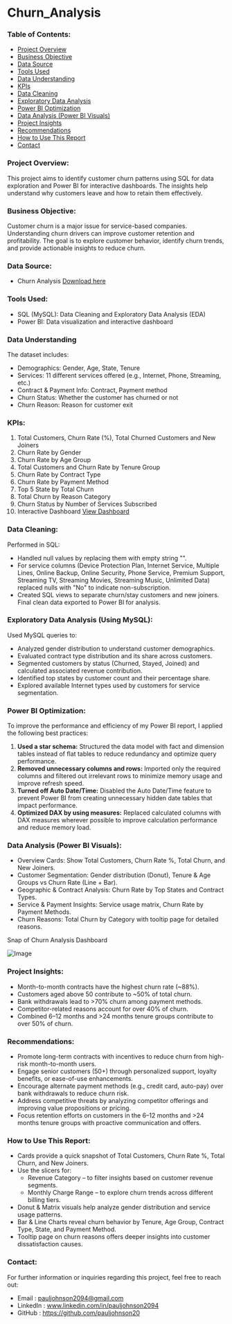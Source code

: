 # Churn_Analysis

### Table of Contents:
- [Project Overview](#project-overview)
- [Business Objective](#business-objective)
- [Data Source](#data-source)
- [Tools Used](#tools-used)
- [Data Understanding](#data-understanding)
- [KPIs](#kpis)
- [Data Cleaning](#data-cleaning)
- [Exploratory Data Analysis](#exploratory-data-analysis-using-mysql)
- [Power BI Optimization](#power-bi-optimization)
- [Data Analysis (Power BI Visuals)](#data-analysis-power-bi-visuals)
- [Project Insights](#project-insights)
- [Recommendations](#recommendations)
- [How to Use This Report](#how-to-use-this-report)
- [Contact](#contact)

### Project Overview:
This project aims to identify customer churn patterns using SQL for data exploration and Power BI for interactive dashboards. The insights help understand why customers leave and how to retain them effectively.

### Business Objective:
Customer churn is a major issue for service-based companies. Understanding churn drivers can improve customer retention and profitability. The goal is to explore customer behavior, identify churn trends, and provide actionable insights to reduce churn.

### Data Source:
  - Churn Analysis [Download here](https://github.com/user-attachments/files/19837701/Customer_Data.csv)

### Tools Used:
  - SQL (MySQL): Data Cleaning and Exploratory Data Analysis (EDA)
  - Power BI: Data visualization and interactive dashboard

### Data Understanding
The dataset includes:
  - Demographics: Gender, Age, State, Tenure
  - Services: 11 different services offered (e.g., Internet, Phone, Streaming, etc.)
  - Contract & Payment Info: Contract, Payment method
  - Churn Status: Whether the customer has churned or not
  - Churn Reason: Reason for customer exit

### KPIs:
  1. Total Customers, Churn Rate (%), Total Churned Customers and New Joiners
  2. Churn Rate by Gender
  3. Churn Rate by Age Group
  4. Total Customers and Churn Rate by Tenure Group
  5. Churn Rate by Contract Type
  6. Churn Rate by Payment Method
  7. Top 5 State by Total Churn
  8. Total Churn by Reason Category
  9. Churn Status by Number of Services Subscribed
  10. Interactive Dashboard [View Dashboard](https://github.com/user-attachments/assets/042389db-587c-41d0-8d4a-bc333c2b0038)

### Data Cleaning:
Performed in SQL:
  - Handled null values by replacing them with empty string "".
  - For service columns (Device Protection Plan, Internet Service, Multiple Lines, Online Backup, Online Security, Phone Service, Premium Support, Streaming TV, Streaming Movies, Streaming Music, Unlimited Data) replaced nulls with "No" to indicate non-subscription.
  - Created SQL views to separate churn/stay customers and new joiners.
Final clean data exported to Power BI for analysis.

### Exploratory Data Analysis (Using MySQL):
Used MySQL queries to:
  - Analyzed gender distribution to understand customer demographics.
  - Evaluated contract type distribution and its share across customers.
  - Segmented customers by status (Churned, Stayed, Joined) and calculated associated revenue contribution.
  - Identified top states by customer count and their percentage share.
  - Explored available Internet types used by customers for service segmentation.

### Power BI Optimization:
To improve the performance and efficiency of my Power BI report, I applied the following best practices:
  1. **Used a star schema:** Structured the data model with fact and dimension tables instead of flat tables to reduce redundancy and optimize query performance.
  2. **Removed unnecessary columns and rows:** Imported only the required columns and filtered out irrelevant rows to minimize memory usage and improve refresh speed.
  3. **Turned off Auto Date/Time:** Disabled the Auto Date/Time feature to prevent Power BI from creating unnecessary hidden date tables that impact performance.
  4. **Optimized DAX by using measures:** Replaced calculated columns with DAX measures wherever possible to improve calculation performance and reduce memory load.

### Data Analysis (Power BI Visuals):
  - Overview Cards: Show Total Customers, Churn Rate %, Total Churn, and New Joiners.
  - Customer Segmentation: Gender distribution (Donut), Tenure & Age Groups vs Churn Rate (Line + Bar).
  - Geographic & Contract Analysis: Churn Rate by Top States and Contract Types.
  - Service & Payment Insights: Service usage matrix, Churn Rate by Payment Methods.
  - Churn Reasons: Total Churn by Category with tooltip page for detailed reasons.

Snap of Churn Analysis Dashboard

![Image](https://github.com/user-attachments/assets/042389db-587c-41d0-8d4a-bc333c2b0038)

### Project Insights:
  - Month-to-month contracts have the highest churn rate (~88%).
  - Customers aged above 50 contribute to ~50% of total churn.
  - Bank withdrawals lead to >70% churn among payment methods.
  - Competitor-related reasons account for over 40% of churn.
  - Combined 6–12 months and >24 months tenure groups contribute to over 50% of churn.

### Recommendations:
  - Promote long-term contracts with incentives to reduce churn from high-risk month-to-month users.
  - Engage senior customers (50+) through personalized support, loyalty benefits, or ease-of-use enhancements.
  - Encourage alternate payment methods (e.g., credit card, auto-pay) over bank withdrawals to reduce churn risk.
  - Address competitive threats by analyzing competitor offerings and improving value propositions or pricing.
  - Focus retention efforts on customers in the 6–12 months and >24 months tenure groups with proactive communication and offers.

### How to Use This Report:
  - Cards provide a quick snapshot of Total Customers, Churn Rate %, Total Churn, and New Joiners.
  - Use the slicers for:
      - Revenue Category – to filter insights based on customer revenue segments.
      - Monthly Charge Range – to explore churn trends across different billing tiers.
  - Donut & Matrix visuals help analyze gender distribution and service usage patterns.
  - Bar & Line Charts reveal churn behavior by Tenure, Age Group, Contract Type, State, and Payment Method.
  - Tooltip page on churn reasons offers deeper insights into customer dissatisfaction causes.

### Contact:
For further information or inquiries regarding this project, feel free to reach out:
  - Email     : pauljohnson2094@gmail.com
  - LinkedIn  : www.linkedin.com/in/pauljohnson2094
  - GitHub    : https://github.com/pauljohnson20
